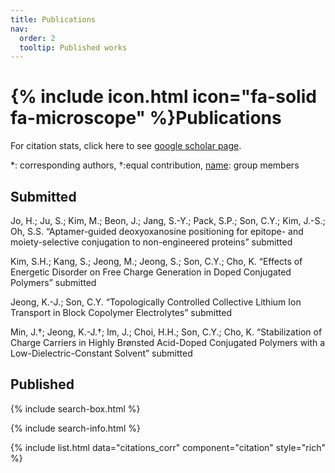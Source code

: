 ```yaml
---
title: Publications
nav:
  order: 2
  tooltip: Published works
---
```


# {% include icon.html icon="fa-solid fa-microscope" %}Publications

For citation stats, click here to see [google scholar page](https://scholar.google.com/citations?user=jxZN0mkAAAAJ&hl=en).

*: corresponding authors, †:equal contribution, <u>name</u>: group members

## Submitted

Jo, H.; Ju, S.; Kim, M.; Beon, J.; Jang, S.-Y.; Pack, S.P.; Son, C.Y.; Kim, J.-S.; Oh, S.S. “Aptamer-guided deoxyoxanosine positioning for epitope- and moiety-selective conjugation to non-engineered proteins” submitted

Kim, S.H.; Kang, S.; Jeong, M.; Jeong, S.; Son, C.Y.; Cho, K. “Effects of Energetic Disorder on Free Charge Generation in Doped Conjugated Polymers” submitted

Jeong, K.-J.; Son, C.Y. “Topologically Controlled Collective Lithium Ion Transport in Block Copolymer Electrolytes” submitted

Min, J.†; Jeong, K.-J.†; Im, J.; Choi, H.H.; Son, C.Y.; Cho, K. “Stabilization of Charge Carriers in Highly Brønsted Acid-Doped Conjugated Polymers with a Low-Dielectric-Constant Solvent” submitted

## Published

{% include search-box.html %}

{% include search-info.html %}

{% include list.html data="citations_corr" component="citation" style="rich" %}
